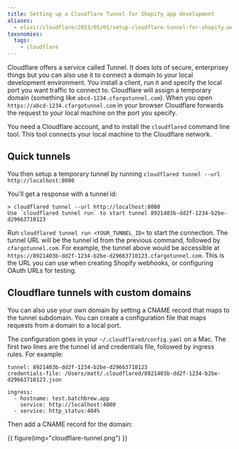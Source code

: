 ```yaml
---
title: Setting up a Cloudflare Tunnel for Shopify app development
aliases:
  - elixir/cloudflare/2023/05/05/setup-cloudflare-tunnel-for-shopify-webhooks/
taxonomies:
  tags:
    - cloudflare
---
```


Cloudflare offers a service called Tunnel. It does lots of secure, enterprisey things but you can also use it to connect a domain to your local development environment. You install a client, run it and specify the local port you want traffic to connect to. Cloudflare will assign a temporary domain (something like `abcd-1234.cfargotunnel.com`). When you open `https://abcd-1234.cfargotunnel.com` in your browser Cloudflare forwards the request to your local machine on the port you specify.

You need a Cloudflare account, and to install the `cloudflared` command line tool. This tool connects your local machine to the Cloudflare network.

## Quick tunnels

You then setup a temporary tunnel by running `cloudflared tunnel --url http://localhost:8080`

You'll get a response with a tunnel id:

```
> cloudflared tunnel --url http://localhost:8080
Use `cloudflared tunnel run` to start tunnel 8921403b-dd2f-1234-b2be-d29663710123
```

Run `cloudflared tunnel run <YOUR_TUNNEL_ID>` to start the connection. The tunnel URL will be the tunnel id from the previous command, followed by `cfargotunnel.com`. For example, the tunnel above would be accessible at `https://8921403b-dd2f-1234-b2be-d29663710123.cfargotunnel.com`. This is the URL you can use when creating Shopify webhooks, or configuring OAuth URLs for testing.

## Cloudflare tunnels with custom domains

You can also use your own domain by setting a CNAME record that maps to the tunnel subdomain. You can create a configuration file that maps requests from a domain to a local port.

The configuration goes in your `~/.cloudflared/config.yaml` on a Mac. The first two lines are the tunnel id and credentials file, followed by ingress rules. For example:

```
tunnel: 8921403b-dd2f-1234-b2be-d29663710123
credentials-file: /Users/matt/.cloudflared/8921403b-dd2f-1234-b2be-d29663710123.json

ingress:
  - hostname: test.batchbrew.app
    service: http://localhost:4000
  - service: http_status:404%
```

Then add a CNAME record for the domain:

{{ figure(img="cloudflare-tunnel.png") }}
